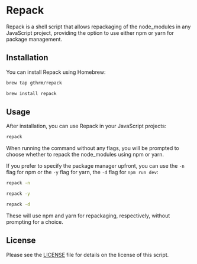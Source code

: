 # Repack

Repack is a shell script that allows repackaging of the node_modules in any JavaScript project, providing the option to use either npm or yarn for package management.

## Installation

You can install Repack using Homebrew:

```sh
brew tap gthrm/repack
```

```sh
brew install repack
```

## Usage

After installation, you can use Repack in your JavaScript projects:

```sh
repack
```

When running the command without any flags, you will be prompted to choose whether to repack the node_modules using npm or yarn.

If you prefer to specify the package manager upfront, you can use the `-n` flag for npm or the `-y` flag for yarn, the `-d` flag for `npm run dev`:

```sh
repack -n
```

```sh
repack -y
```

```sh
repack -d
```

These will use npm and yarn for repackaging, respectively, without prompting for a choice.

## License

Please see the [LICENSE](./LICENSE) file for details on the license of this script.
